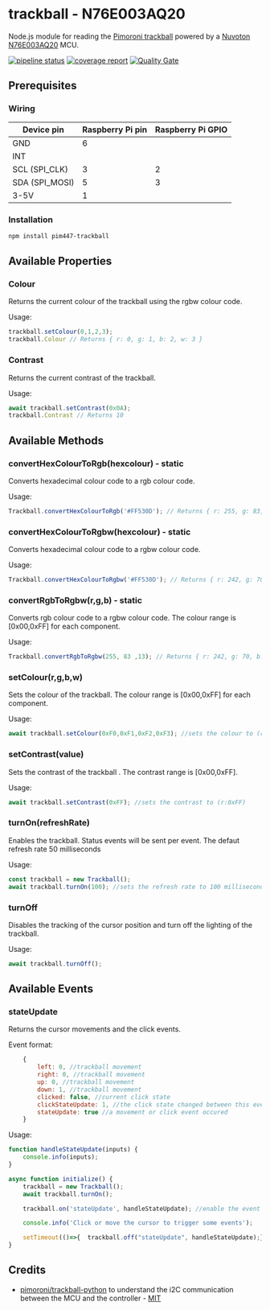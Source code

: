 # trackball - N76E003AQ20

Node.js module for reading the [Pimoroni trackball](https://shop.pimoroni.com/products/trackball-breakout) powered by a [Nuvoton N76E003AQ20](https://www.nuvoton.com/products/microcontrollers/8bit-8051-mcus/low-pin-count-8051-series/n76e003/) MCU.

[![pipeline status](https://gitlab.com/ftmazzone/trackball-N76E003AQ20/badges/master/pipeline.svg)](https://gitlab.com/ftmazzone/trackball-N76E003AQ20/-/commits/master)
[![coverage report](https://gitlab.com/ftmazzone/trackball-N76E003AQ20/badges/master/coverage.svg)](https://gitlab.com/ftmazzone/trackball-N76E003AQ20/commits/master)
[![Quality Gate](https://sonarcloud.io/api/project_badges/measure?project=ftmazzone_trackball-n76e003aq20&metric=alert_status&style=flat-square)](https://sonarcloud.io/dashboard?id=ftmazzone_trackball-n76e003aq20)

## Prerequisites
### Wiring

| Device pin    |Raspberry Pi pin|Raspberry Pi GPIO|
|----------------|:---------------|:----------------|
| GND            |   6            |                 |
| INT            |                |                 |
| SCL (SPI_CLK)  |   3            |        2        |
| SDA (SPI_MOSI) |   5            |        3        |
| 3-5V           |   1            |                 |

### Installation

```sh
npm install pim447-trackball
```

## Available Properties

### Colour

Returns the current colour of the trackball using the rgbw colour code.

Usage:
```javascript
trackball.setColour(0,1,2,3);
trackball.Colour // Returns { r: 0, g: 1, b: 2, w: 3 } 
```

### Contrast

Returns the current contrast of the trackball.

Usage:
```javascript
await trackball.setContrast(0x0A);
trackball.Contrast // Returns 10
```

## Available Methods

### convertHexColourToRgb(hexcolour) - static

Converts hexadecimal colour code to a rgb colour code.

Usage:
```javascript
Trackball.convertHexColourToRgb('#FF530D'); // Returns { r: 255, g: 83, b: 13 }
```

### convertHexColourToRgbw(hexcolour) - static

Converts hexadecimal colour code to a rgbw colour code.

Usage:
```javascript
Trackball.convertHexColourToRgbw('#FF530D'); // Returns { r: 242, g: 70, b: 0, w:13 }
```

### convertRgbToRgbw(r,g,b) - static

Converts rgb colour code to a rgbw colour code. The colour range is [0x00,0xFF] for each component.

Usage:
```javascript
Trackball.convertRgbToRgbw(255, 83 ,13); // Returns { r: 242, g: 70, b: 0, w:13 }
```

### setColour(r,g,b,w)

Sets the colour of the trackball. The colour range is [0x00,0xFF] for each component.

Usage:
```javascript
await trackball.setColour(0xF0,0xF1,0xF2,0xF3); //sets the colour to (r:0xF0,g:0xF1,b:0xF2,w:0xF2)
```

### setContrast(value)

Sets the contrast of the trackball . The contrast range is [0x00,0xFF].

Usage:
```javascript
await trackball.setContrast(0xFF); //sets the contrast to (r:0xFF)
```

### turnOn(refreshRate)

Enables the trackball. Status events will be sent per event.
The defaut refresh rate 50 milliseconds

Usage:
```javascript
const trackball = new Trackball();
await trackball.turnOn(100); //sets the refresh rate to 100 milliseconds.
```

### turnOff

Disables the tracking of the cursor position and turn off the lighting of the trackball.

Usage:
```javascript
await trackball.turnOff();
```

## Available Events

### stateUpdate

Returns the cursor movements and the click events.

Event format:
```javascript
    {
        left: 0, //trackball movement
        right: 0, //trackball movement
        up: 0, //trackball movement
        down: 1, //trackball movement
        clicked: false, //current click state
        clickStateUpdate: 1, //the click state changed between this event and the previous one
        stateUpdate: true //a movement or click event occured
    }
```

Usage:
```javascript
function handleStateUpdate(inputs) {
    console.info(inputs);
}

async function initialize() {
    trackball = new Trackball();
    await trackball.turnOn(); 

    trackball.on('stateUpdate', handleStateUpdate); //enable the event listening

    console.info('Click or move the cursor to trigger some events');

    setTimeout(()=>{  trackball.off("stateUpdate", handleStateUpdate);},300000);
}
```


## Credits

* [pimoroni/trackball-python](https://github.com/pimoroni/trackball-python) to understand the i2C communication between the MCU and the controller - [MIT](https://github.com/pimoroni/trackball-python/blob/master/LICENSE)
